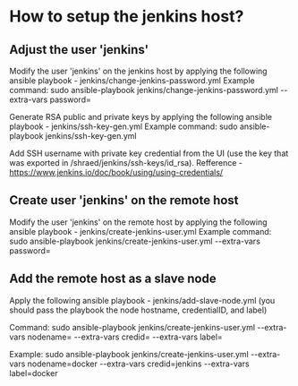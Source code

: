 # How to setup the jenkins host?

## Adjust the user 'jenkins'
Modify the user 'jenkins' on the jenkins host by applying the following ansible playbook - jenkins/change-jenkins-password.yml
Example command:
sudo ansible-playbook jenkins/change-jenkins-password.yml --extra-vars password=<your password>

Generate RSA public and private keys by applying the following ansible playbook - jenkins/ssh-key-gen.yml
Example command:
sudo ansible-playbook jenkins/ssh-key-gen.yml

Add SSH username with private key credential from the UI (use the key that was exported in /shraed/jenkins/ssh-keys/id_rsa).
Refference - https://www.jenkins.io/doc/book/using/using-credentials/

## Create user 'jenkins' on the remote host
Modify the user 'jenkins' on the remote host by applying the following ansible playbook - jenkins/create-jenkins-user.yml
Example command:
sudo ansible-playbook jenkins/create-jenkins-user.yml --extra-vars password=<your password>

## Add the remote host as a slave node
Apply the following ansible playbook - jenkins/add-slave-node.yml (you should pass the playbook the node hostname, credentialID, and label)

Command:
sudo ansible-playbook jenkins/create-jenkins-user.yml --extra-vars nodename=<node hostname> --extra-vars credid=<credentialID> --extra-vars label=<node label>

Example:
sudo ansible-playbook jenkins/create-jenkins-user.yml --extra-vars nodename=docker --extra-vars credid=jenkins --extra-vars label=docker